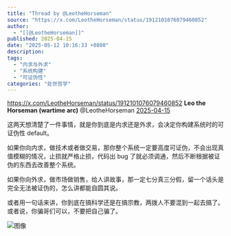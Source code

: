 ```yaml
---
title: "Thread by @LeotheHorseman"
source: "https://x.com/LeotheHorseman/status/1912101076079460852"
author:
  - "[[@LeotheHorseman]]"
published: 2025-04-15
date: "2025-05-12 10:16:33 +0800"
description:
tags:
  - "内求与外求"
  - "系统构建"
  - "可证伪性"
categories: "处世哲学"
---
```

https://x.com/LeotheHorseman/status/1912101076079460852
**Leo the Horseman (wartime arc)** @LeotheHorseman [2025-04-15](https://x.com/LeotheHorseman/status/1912101076079460852)

这两天想清楚了一件事情，就是你到底是内求还是外求，会决定你构建系统时的可证伪性 default。

如果你向内求，做技术或者做交易，那你整个系统一定要高度可证伪，不会出现真值模糊的情况，止损就严格止损，代码出 bug 了就必须调通，然后不断根据被证伪的东西去改善整个系统。

如果你向外求，做市场做销售，给人讲故事，那一定七分真三分假，留一个话头是完全无法被证伪的，怎么讲都能自圆其说。

或者用一句话来讲，你到底在搞科学还是在搞宗教，两拨人不要混到一起去搞了。或者说，你骗哥们可以，不要把自己骗了。

![图像](https://pbs.twimg.com/media/GoklycFW8AA3Su-?format=jpg&name=large)